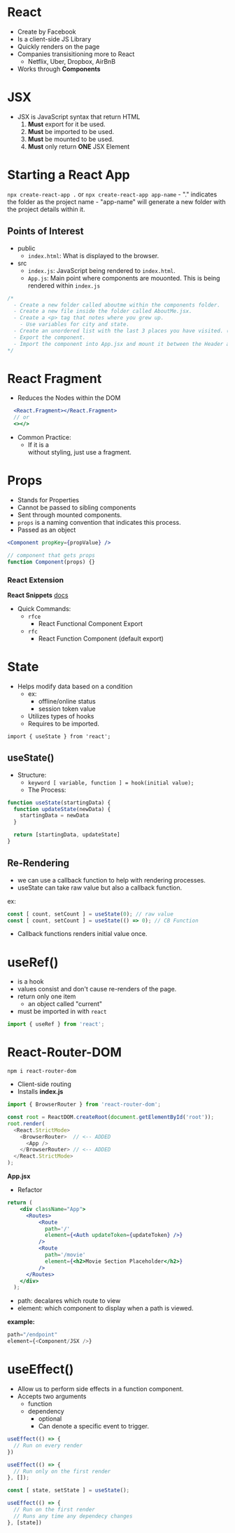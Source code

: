 # React
- Create by Facebook
- Is a client-side JS Library
- Quickly renders on the page
- Companies transisitioning more to React
  - Netflix, Uber, Dropbox, AirBnB
- Works through **Components**

# JSX
- JSX is JavaScript syntax that return HTML
  1. **Must** export for it be used.
  2. **Must** be imported to be used.
  3. **Must** be mounted to be used.
  4. **Must** only return **ONE** JSX Element

# Starting a React App
`npx create-react-app .` or `npx create-react-app app-name`
    - "." indicates the folder as the project name
    - "app-name" will generate a new folder with the project details within it.

## Points of Interest
- public
  - `index.html`: What is displayed to the browser.
- src
  - `index.js`: JavaScript being rendered to `index.html`.
  - `App.js`: Main point where components are mouonted. This is being rendered within `index.js`

```js
/* 
  - Create a new folder called aboutme within the components folder.
  - Create a new file inside the folder called AboutMe.jsx.
  - Create a <p> tag that notes where you grew up. 
    - Use variables for city and state.
  - Create an unordered list with the last 3 places you have visited. (Target, Alaska, the Kitchen, etc.)
  - Export the component.
  - Import the component into App.jsx and mount it between the Header and Footer components.
*/
```

# React Fragment
- Reduces the Nodes within the DOM
```jsx
  <React.Fragment></React.Fragment>
  // or
  <></>
```
- Common Practice:
  - If it is a <div> without styling, just use a fragment.

# Props
- Stands for Properties
- Cannot be passed to sibling components
- Sent through mounted components.
- `props` is a naming convention that indicates this process.
- Passed as an object

```jsx
<Component propKey={propValue} />
```
```jsx
// component that gets props
function Component(props) {}
```

### React Extension
**React Snippets**
[docs](https://github.com/ults-io/vscode-react-javascript-snippets/blob/HEAD/docs/Snippets.md)
- Quick Commands:
  - `rfce`
    - React Functional Component Export
  - `rfc`
    - React Function Component (default export)

# State
- Helps modify data based on a condition
  - ex:
    - offline/online status
    - session token value
  - Utilizes types of hooks
  - Requires to be imported.

`import { useState } from 'react';`

## useState()
- Structure:
  - `keyword [ variable, function ] = hook(initial value);`
  - The Process:

```js
function useState(startingData) {
  function updateState(newData) {
    startingData = newData
  }

  return [startingData, updateState]
}
```

## Re-Rendering
- we can use a callback function to help with rendering processes.
- useState can take raw value but also a callback function.

ex:
```jsx
const [ count, setCount ] = useState(0); // raw value
const [ count, setCount ] = useState(() => 0); // CB Function
```
- Callback functions renders initial value once.

# useRef()
- is a hook
- values consist and don't cause re-renders of the page.
- return only one item
  - an object called "current"
- must be imported in with `react`
```jsx
import { useRef } from 'react';
```


# React-Router-DOM
`npm i react-router-dom`
- Client-side routing
- Installs
**index.js**
```js
import { BrowserRouter } from 'react-router-dom';

const root = ReactDOM.createRoot(document.getElementById('root'));
root.render(
  <React.StrictMode>
    <BrowserRouter>  // <-- ADDED
      <App />
    </BrowserRouter> // <-- ADDED
  </React.StrictMode>
);
```
**App.jsx**
- Refactor

```jsx
return (
    <div className="App">
      <Routes>
          <Route
            path='/'
            element={<Auth updateToken={updateToken} />}
          />
          <Route 
            path='/movie'
            element={<h2>Movie Section Placeholder</h2>}
          />
      </Routes>
    </div>
  );
```
- path: decalares which route to view
- element: which component to display when a path is viewed.

**example:**
```jsx
path="/endpoint"
element={<Component/JSX />}
```

# useEffect()
- Allow us to perform side effects in a function component.
- Accepts two arguments
  - function
  - dependency
    - optional
    - Can denote a specific event to trigger.

```js
useEffect(() => {
  // Run on every render
})

useEffect(() => {
  // Run only on the first render
}, []);

const [ state, setState ] = useState();

useEffect(() => {
  // Run on the first render
  // Runs any time any dependecy changes
}, [state])
```
